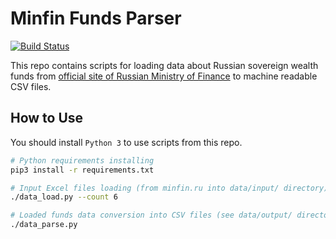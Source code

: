 # Minfin Funds Parser

[![Build Status](https://travis-ci.org/pryazhnikov/minfin-funds.svg?branch=master)](https://travis-ci.org/pryazhnikov/minfin-funds)

This repo contains scripts for loading data about Russian sovereign wealth funds from [official site of Russian Ministry of Finance](http://minfin.ru/) to machine readable CSV files.

## How to Use

You should install `Python 3` to use scripts from this repo.

```bash
# Python requirements installing
pip3 install -r requirements.txt

# Input Excel files loading (from minfin.ru into data/input/ directory)
./data_load.py --count 6

# Loaded funds data conversion into CSV files (see data/output/ directory)
./data_parse.py
```
